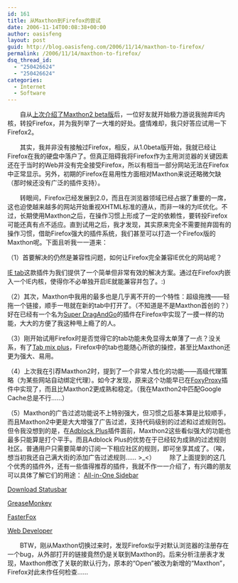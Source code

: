 ```yaml
---
id: 161
title: 从Maxthon到Firefox的尝试
date: 2006-11-14T00:08:38+00:00
author: oasisfeng
layout: post
guid: http://blog.oasisfeng.com/2006/11/14/maxthon-to-firefox/
permalink: /2006/11/14/maxthon-to-firefox/
dsq_thread_id:
  - "250426624"
  - "250426624"
categories:
  - Internet
  - Software
---
```

　　自从[上次介绍了Maxthon2 beta版](http://blog.oasisfeng.com/2006/11/07/maxthon2-beta1/)后，一位好友就开始极力游说我抛弃IE内核，转投Firefox，并为我列举了一大堆的好处。盛情难却，我只好答应试用一下Firefox2。

　　其实，我并非没有接触过Firefox，相反，从1.0beta版开始，我就已经让Firefox在我的硬盘中落户了。但真正阻碍我将Firefox作为主用浏览器的关键因素还在于当时的Web并没有完全接受Firefox，所以有相当一部分网站无法在Firefox中正常显示。另外，初期的Firefox在易用性方面相对Maxthon来说还略微欠缺（那时候还没有广泛的插件支持）。

　　转眼间，Firefox已经发展到2.0，而且在浏览器领域已经占据了重要的一席，这也迫使越来越多的网站开始重视XHTML标准的遵从，而非一味的为IE优化。不过，长期使用Maxthon之后，在操作习惯上形成了一定的依赖性，要转投Firefox可能还真有点不适应。直到试用之后，我才发现，其实原来完全不需要抛弃固有的操作习惯，借助Firefox强大的插件系统，我们甚至可以打造一个Firefox版的Maxthon呢。下面且听我一一道来：

<!--more-->（1）首要解决的仍然是兼容性问题，如何让Firefox完全兼容IE优化的网站呢？

[IE tab](https://addons.mozilla.org/firefox/1419/)这款插件为我们提供了一个简单但非常有效的解决方案。通过在Firefox内嵌入一个IE内核，使得你不必单独开启IE就能兼容并包了。:)

（2）其次，Maxthon中我用的最多也是几乎离不开的一个特性：超级拖拽——轻拖一个链接，顺手一甩就在新的tab中打开了。（不知道是不是Maxthon首创的？）好在已经有一个名为[Super DragAndGo](https://addons.mozilla.org/firefox/137/)的插件在Firefox中实现了一摸一样的功能，大大的方便了我这种甩上瘾了的人。

（3）刚开始试用Firefox时是否觉得它的tab功能未免显得太单薄了一点？没关系，有了[Tab mix plus](https://addons.mozilla.org/firefox/1122/)，Firefox中的tab也能随心所欲的操控，甚至比Maxthon还更为强大、易用。

（4）上次我在引荐Maxthon2时，提到了一个非常人性化的功能——高级代理策略（为某些网站自动绑定代理）。如今才发现，原来这个功能早已在[FoxyProxy](https://addons.mozilla.org/firefox/2464/)插件中实现了，而且比Maxthon2更成熟和稳定。（我在Maxthon2中匹配Google Cache总是不行……）

（5）Maxthon的广告过滤功能说不上特别强大，但习惯之后基本算是比较顺手，而且Maxthon2中更是大大增强了广告过滤，支持代码级别的过滤和过滤规则包。但令我没想到的是，在[Adblock Plus](https://addons.mozilla.org/firefox/1865/)插件面前，Maxthon2这些看似强大的功能也最多只能算是打个平手。而且Adblock Plus的优势在于已经较为成熟的过滤规则社区。普通用户只需要简单的订阅一下相应社区的规则，即可坐享其成了。（唉，想当初我还自己满大街的添加广告过滤规则…… >_<） 　　除了上面提到的这几个优秀的插件外，还有一些值得推荐的插件，我就不作一一介绍了，有兴趣的朋友可以具体了解它们的用途： [All-in-One Sidebar](https://addons.mozilla.org/firefox/1027/)
  
[Download Statusbar](https://addons.mozilla.org/firefox/26/)
  
[GreaseMonkey](https://addons.mozilla.org/firefox/748/)
  
[FasterFox](https://addons.mozilla.org/firefox/1269/)
  
[Web Developer](https://addons.mozilla.org/firefox/60/)

　　BTW，刚从Maxthon切换过来时，发现Firefox似乎对默认浏览器的注册存在一个bug，从外部打开的链接竟然仍是关联到Maxthon的。后来分析注册表才发现，Maxthon修改了关联的默认行为，原本的“Open”被改为新增的“Maxthon”，Firefox对此未作任何检查……